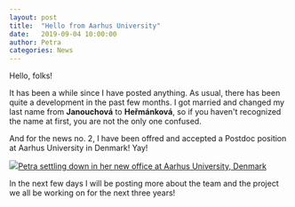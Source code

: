 ```yaml
---
layout: post
title:  "Hello from Aarhus University"
date:   2019-09-04 10:00:00
author: Petra
categories: News
---
```


Hello, folks!

It has been a while since I have posted anything. As usual, there has been quite a development in the past few months. I got married and changed my last name from **Janouchová** to **Heřmánková**, so if you haven't recognized the name at first, you are not the only one confused.

And for the news no. 2, I have been offred and accepted a Postdoc position at Aarhus University in Denmark! Yay!

<a class='image-link' href='{{site.baseurl}}/assets/Aarhus_start.jpg' data-lightbox='Gallery-1' data-title='Petra in her new office at Aarhus University'><img class='image' src='{{site.baseurl}}/assets/Aarhus_start.jpg'>Petra settling down in her new office at Aarhus University, Denmark</a>

In the next few days I will be posting more about the team and the project we all be working on for the next three years!
